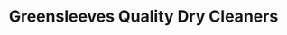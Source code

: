 ---
title: "Greensleeves Quality Dry Cleaners"
url: /barnet/greensleeves-quality-dry-cleaners/
shop: laundry
---